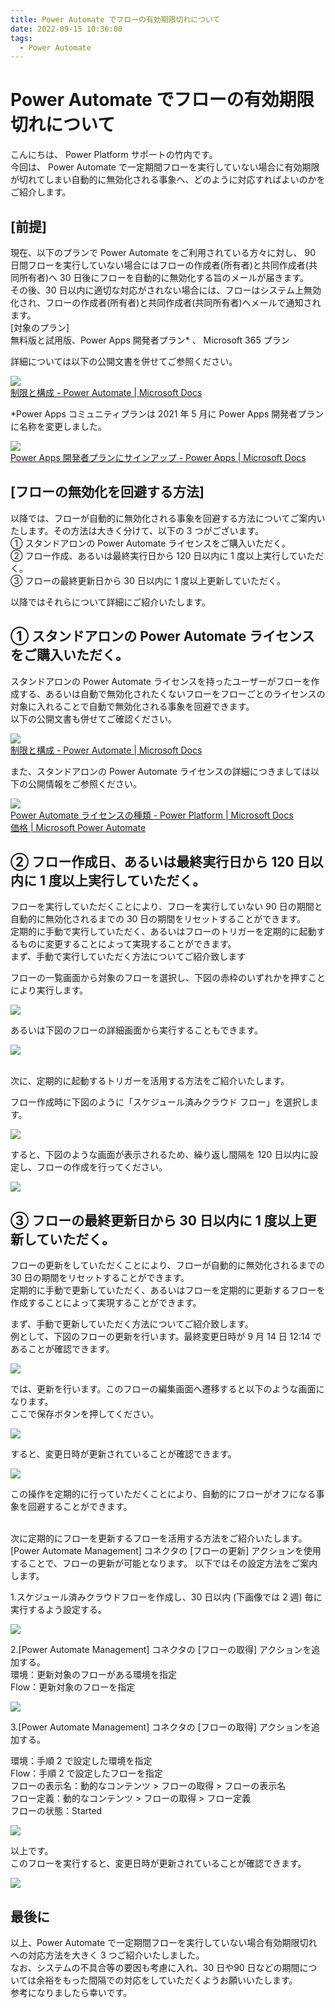 ```yaml
---
title: Power Automate でフローの有効期限切れについて
date: 2022-09-15 10:36:00
tags:
  - Power Automate
---
```


# Power Automate でフローの有効期限切れについて

こんにちは、 Power Platform サポートの竹内です。  
今回は、 Power Automate で一定期間フローを実行していない場合に有効期限が切れてしまい自動的に無効化される事象へ、どのように対応すればよいのかをご紹介します。

## [前提]

現在、以下のプランで Power Automate をご利用されている方々に対し、 90 日間フローを実行していない場合にはフローの作成者(所有者)と共同作成者(共同所有者)へ 30 日後にフローを自動的に無効化する旨のメールが届きます。  
その後、30 日以内に適切な対応がされない場合には、フローはシステム上無効化され、フローの作成者(所有者)と共同作成者(共同所有者)へメールで通知されます。  
[対象のプラン]  
無料版と試用版、Power Apps 開発者プラン* 、 Microsoft 365 プラン  

詳細については以下の公開文書を併せてご参照ください。

![](./How-to-deal-with-auto-disabling/image001.png)  
[制限と構成 - Power Automate | Microsoft Docs](https://docs.microsoft.com/ja-jp/power-automate/limits-and-config?WT.mc_id=BA-MVP-5003233#expiration-limits)

*Power Apps コミュニティプランは 2021 年 5 月に Power Apps 開発者プランに名称を変更しました。  

![](./How-to-deal-with-auto-disabling/image002.png)  
[Power Apps 開発者プランにサインアップ - Power Apps | Microsoft Docs](https://docs.microsoft.com/ja-jp/power-apps/maker/developer-plan#improvements-from-the-previous-power-apps-community-plan)

## [フローの無効化を回避する方法]

以降では、フローが自動的に無効化される事象を回避する方法についてご案内いたします。その方法は大きく分けて、以下の 3 つがございます。  
① スタンドアロンの Power Automate ライセンスをご購入いただく。  
② フロー作成、あるいは最終実行日から 120 日以内に 1 度以上実行していただく。  
③ フローの最終更新日から 30 日以内に 1 度以上更新していただく。

以降ではそれらについて詳細にご紹介いたします。

<!-- more -->

## ① スタンドアロンの Power Automate ライセンスをご購入いただく。  

スタンドアロンの Power Automate ライセンスを持ったユーザーがフローを作成する、あるいは自動で無効化されたくないフローをフローごとのライセンスの対象に入れることで自動で無効化される事象を回避できます。  
以下の公開文書も併せてご確認ください。  

![](./How-to-deal-with-auto-disabling/image003.png)  
[制限と構成 - Power Automate | Microsoft Docs](https://docs.microsoft.com/ja-jp/power-automate/limits-and-config?WT.mc_id=BA-MVP-5003233#expiration-limits)

また、スタンドアロンの Power Automate ライセンスの詳細につきましては以下の公開情報をご参照ください。

![](./How-to-deal-with-auto-disabling/image004.png)  
[Power Automate ライセンスの種類 - Power Platform | Microsoft Docs](https://docs.microsoft.com/ja-jp/power-platform/admin/power-automate-licensing/types)  
[価格 | Microsoft Power Automate](https://powerautomate.microsoft.com/ja-jp/pricing/)  

## ② フロー作成日、あるいは最終実行日から 120 日以内に 1 度以上実行していただく。  

フローを実行していただくことにより、フローを実行していない 90 日の期間と自動的に無効化されるまでの 30 日の期間をリセットすることができます。  
定期的に手動で実行していただく、あるいはフローのトリガーを定期的に起動するものに変更することによって実現することができます。  
まず、手動で実行していただく方法についてご紹介致します

フローの一覧画面から対象のフローを選択し、下図の赤枠のいずれかを押すことにより実行します。

![](./How-to-deal-with-auto-disabling/image006.png)  

あるいは下図のフローの詳細画面から実行することもできます。

![](./How-to-deal-with-auto-disabling/image007.png)  

<br>
次に、定期的に起動するトリガーを活用する方法をご紹介いたします。

フロー作成時に下図のように「スケジュール済みクラウド フロー」を選択します。

![](./How-to-deal-with-auto-disabling/image005.png)  

すると、下図のような画面が表示されるため、繰り返し間隔を 120 日以内に設定し、フローの作成を行ってください。

![](./How-to-deal-with-auto-disabling/image008.png)  

## ③ フローの最終更新日から 30 日以内に 1 度以上更新していただく。  

フローの更新をしていただくことにより、フローが自動的に無効化されるまでの 30 日の期間をリセットすることができます。  
定期的に手動で更新していただく、あるいはフローを定期的に更新するフローを作成することによって実現することができます。  

まず、手動で更新していただく方法についてご紹介致します。  
例として、下図のフローの更新を行います。最終変更日時が 9 月 14 日 12:14 であることが確認できます。  

![](./How-to-deal-with-auto-disabling/image009.png)  

では、更新を行います。このフローの編集画面へ遷移すると以下のような画面になります。  
ここで保存ボタンを押してください。

![](./How-to-deal-with-auto-disabling/image011.png)  

すると、変更日時が更新されていることが確認できます。

![](./How-to-deal-with-auto-disabling/image012.png)  

この操作を定期的に行っていただくことにより、自動的にフローがオフになる事象を回避することができます。

<br>
次に定期的にフローを更新するフローを活用する方法をご紹介いたします。
[Power Automate Management] コネクタの [フローの更新] アクションを使用することで、フローの更新が可能となります。
以下ではその設定方法をご案内します。

1.スケジュール済みクラウドフローを作成し、30 日以内 (下画像では 2 週) 毎に実行するよう設定する。

![](./How-to-deal-with-auto-disabling/image013.png)  

2.[Power Automate Management] コネクタの [フローの取得] アクションを追加する。  
環境：更新対象のフローがある環境を指定  
Flow：更新対象のフローを指定  

![](./How-to-deal-with-auto-disabling/image014.png)  

3.[Power Automate Management] コネクタの [フローの取得] アクションを追加する。  

環境：手順 2 で設定した環境を指定  
Flow：手順 2 で設定したフローを指定  
フローの表示名：動的なコンテンツ > フローの取得 > フローの表示名  
フロー定義：動的なコンテンツ > フローの取得 > フロー定義  
フローの状態：Started  

![](./How-to-deal-with-auto-disabling/image015.png)  

以上です。  
このフローを実行すると、変更日時が更新されていることが確認できます。

![](./How-to-deal-with-auto-disabling/image016.png)

## 最後に

以上、Power Automate で一定期間フローを実行していない場合有効期限切れへの対応方法を大きく 3 つご紹介いたしました。  
なお、システムの不具合等の要因も考慮に入れ、30 日や90 日などの期間については余裕をもった間隔での対応をしていただくようお願いいたします。  
参考になりましたら幸いです。  

